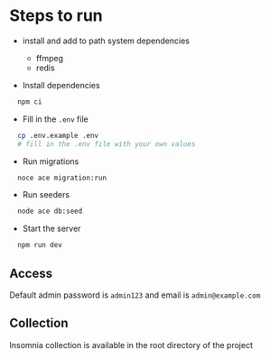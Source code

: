 
# Steps to run

- install and add to path system dependencies
  - ffmpeg
  - redis

- Install dependencies 
```bash
  npm ci
```

- Fill in the `.env` file
```bash
  cp .env.example .env
  # fill in the .env file with your own values
```

- Run migrations
```bash
  noce ace migration:run
```
- Run seeders
```bash
  node ace db:seed
```

- Start the server
```bash
  npm run dev
```

## Access
Default admin password is `admin123` and email is `admin@example.com`

## Collection
Insomnia collection is available in the root directory of the project
